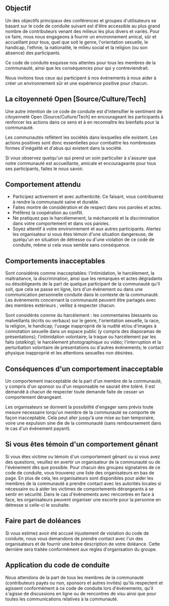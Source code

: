 Objectif
-------

Un des objectifs principaux des conférences et groupes d'utilisateurs se
basant sur le code de conduite suivant est d'être accessible au plus grand nombre de contributeurs venant des milieux les
plus divers et variés. Pour ce faire, nous nous engageons à fournir un
environnement amical, sûr et accueillant pour tous, quel que soit le
genre, l'orientation sexuelle, le handicap, l'ethnie, la nationalité, le milieu social
et la religion (ou son absence) des participants.

Ce code de conduite esquisse nos attentes pour tous les membres de la
communauté, ainsi que les conséquences pour qui y contreviendrait.

Nous invitons tous ceux qui participent à nos événements à nous aider à
créer un environnement sûr et une expérience positive pour chacun.


La citoyenneté Open [Source/Culture/Tech]
--------------------------------------

Une autre intention de ce code de conduite est d'intensifier le sentiment de citoyenneté Open [Source/Culture/Tech] en encourageant les participants à renforcer les actions dans ce sens et à en reconnaître les bienfaits pour la communauté.

Les communautés reflètent les sociétés dans lesquelles elle existent. Les actions positives sont donc essentielles pour combattre les nombreuses
formes d'inégalité et d'abus qui existent dans la société.

Si vous observez quelqu'un qui prend un soin particulier à s'assurer que notre communauté est accueillante, amicale et
encourageante pour tous ses participants, faites le nous savoir.


Comportement attendu
-----------------

* Participez activement et avec authenticité. Ce faisant, vous
contribuerez à rendre la communauté saine et durable.
* Faites montre de considération et de respect dans vos paroles et
 actes.
* Préférez la coopération au conflit.
* Ne pratiquez pas le harcélemenent, la méchanceté et la discrimination
 dans votre comportement et dans vos paroles.
* Soyez attentif à votre environnement et aux autres participants.
 Alertez les organisateur si vous êtes témoin d'une situation
dangereuse, de quelqu'un en situation de détresse ou d'une violation
de ce code de conduite, même si cela vous semble sans
conséquence.

Comportements inacceptables
---------------------

Sont considérés comme inacceptables: l'intimidation, le harcèlement, la maltraitance, la discrimination, ainsi que les remarques et
actes dégradants ou désobligeants de la part de quelque participant de
la communauté qu'il soit, que cela se passe en ligne, lors d'un événement
ou dans une communication personnelle conduite dans le contexte de la
communauté. Les événements concernant la communauté peuvent être
partagés avec des membres extérieurs ; veillez à respecter chacun.

Sont considérés comme du harcèlement : les commentaires blessants ou malveillants (écrits ou verbaux) sur le genre, l'orientation sexuelle, la race, la religion, le handicap; l'usage inapproprié de la nudité et/ou d'images à connotation sexuelle dans un espace public (y compris des diaporamas de présentations); l'intimidation volontaire; la traque ou harcèlement par les faits (*stalking*); le harcèlement photographique ou vidéo; l'interruption et la perturbation volontaire de présentations ou d'autres évènements; le contact physique inapproprié et les attentions sexuelles non désirées. 



Conséquences d'un comportement inacceptable
-------------------------------------

Un comportement inacceptable de la part d'un membre de la communauté, y
compris d'un sponsor ou d'un responsable ne saurait être toléré.
Il est demandé à chacun de respecter toute demande faite de cesser un
comportement dérangeant.

Les organisateurs se donnent la possibilité d'engager sans prévis toute mesure
necessaire lorqu'un membre de la communauté se comporte de façon
inacceptable. Cela peut aller jusqu'à une mise au ban temporaire,
voire une expulsion sine die de la communauté (sans
remboursement dans le cas d'un événement payant).


Si vous êtes témoin d'un comportement gênant
------------------------------------------------------

Si vous êtes victime ou témoin d'un comportement gênant ou si vous avez des questions, veuillez en avertir un organisateur de la communauté ou de l'évènement dès que possible. Pour chacun des groupes signataires de ce code de conduite, vous trouverez une liste des organisateurs en bas de page. En plus de cela, les  organisateurs sont disponibles pour aider les membres de la communauté à prendre contact avec les autorités locales si nécessaire ou à aider les victimes de comportements dérangeants à se sentir en sécurité.
Dans le cas d'évènements avec rencontres en face à face, les organisateurs peuvent organiser une escorte pour la personne en détresse si celle-ci le souhaite.


Faire part de doléances
---------------------

Si vous estimez avoir été accusé injustement de violation du code de conduite, nous vous demandons de prendre contact avec l'un des organisateurs et de fournir une brève description de votre doléance. Cette dernière sera traitée conformément aux règles d'organisation du groupe. 

Application du code de conduite
-----

Nous attendons de la part de tous les membres de la communauté (contributeurs payés ou non, sponsors et autres invités) qu'ils respectent et agissent conformément à ce code de conduite lors d'événements, qu'il s'agisse de discussions en ligne ou de rencontres de visu ainsi que pour toutes les communications relatives à la communauté. 
